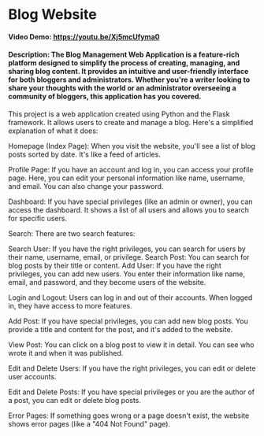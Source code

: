 # Blog Website
#### Video Demo:  https://youtu.be/Xj5mcUfyma0
#### Description: The Blog Management Web Application is a feature-rich platform designed to simplify the process of creating, managing, and sharing blog content. It provides an intuitive and user-friendly interface for both bloggers and administrators. Whether you're a writer looking to share your thoughts with the world or an administrator overseeing a community of bloggers, this application has you covered.

This project is a web application created using Python and the Flask framework. It allows users to create and manage a blog. Here's a simplified explanation of what it does:

Homepage (Index Page): When you visit the website, you'll see a list of blog posts sorted by date. It's like a feed of articles.

Profile Page: If you have an account and log in, you can access your profile page. Here, you can edit your personal information like name, username, and email. You can also change your password.

Dashboard: If you have special privileges (like an admin or owner), you can access the dashboard. It shows a list of all users and allows you to search for specific users.

Search: There are two search features:

Search User: If you have the right privileges, you can search for users by their name, username, email, or privilege.
Search Post: You can search for blog posts by their title or content.
Add User: If you have the right privileges, you can add new users. You enter their information like name, email, and password, and they become users of the website.

Login and Logout: Users can log in and out of their accounts. When logged in, they have access to more features.

Add Post: If you have special privileges, you can add new blog posts. You provide a title and content for the post, and it's added to the website.

View Post: You can click on a blog post to view it in detail. You can see who wrote it and when it was published.

Edit and Delete Users: If you have the right privileges, you can edit or delete user accounts.

Edit and Delete Posts: If you have special privileges or you are the author of a post, you can edit or delete blog posts.

Error Pages: If something goes wrong or a page doesn't exist, the website shows error pages (like a "404 Not Found" page).